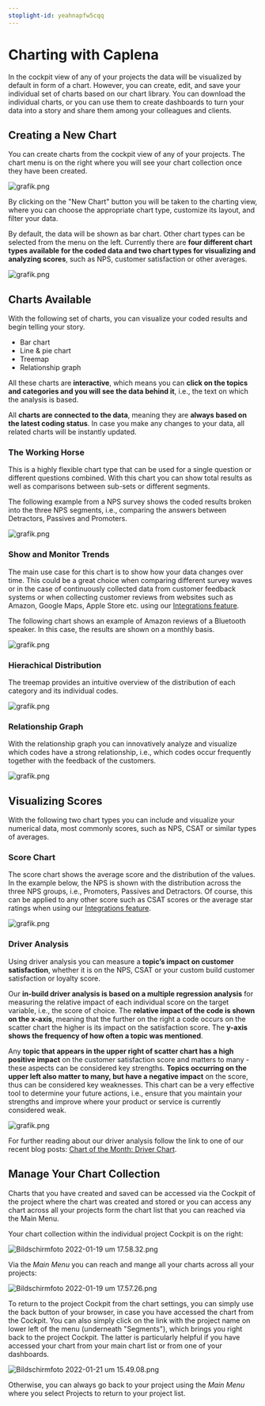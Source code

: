 ```yaml
---
stoplight-id: yeahnapfw5cqq
---
```


# Charting with Caplena

In the cockpit view of any of your projects the data will be visualized by default in form of a chart. However, you can create, edit, and save your individual set of charts based on our chart library. You can download the individual charts, or you can use them to create dashboards to turn your data into a story and share them among your colleagues and clients.

## Creating a New Chart

You can create charts from the cockpit view of any of your projects. The chart menu is on the right where you will see your chart collection once they have been created.

![grafik.png](https://stoplight.io/api/v1/projects/cHJqOjEyNDcxMw/images/siiOYVVT2t8)

By clicking on the "New Chart" button you will be taken to the charting view, where you can choose the appropriate chart type, customize its layout, and filter your data.

By default, the data will be shown as bar chart. Other chart types can be selected from the menu on the left. Currently there are **four different chart types available for the coded data and two chart types for visualizing and analyzing scores**, such as NPS, customer satisfaction or other averages.

![grafik.png](https://stoplight.io/api/v1/projects/cHJqOjEyNDcxMw/images/yEil514fXRw)

## Charts Available

With the following set of charts, you can visualize your coded results and begin telling your story. 

- Bar chart
- Line & pie chart
- Treemap
- Relationship graph 

All these charts are **interactive**, which means you can **click on the topics and categories and you will see the data behind it**, i.e., the text on which the analysis is based.

All **charts are connected to the data**, meaning they are **always based on the latest coding status**. In case you make any changes to your data, all related charts will be instantly updated.

### The Working Horse

This is a highly flexible chart type that can be used for a single question or different questions combined. With this chart you can show total results as well as comparisons between sub-sets or different segments.

The following example from a NPS survey shows the coded results broken into the three NPS segments, i.e., comparing the answers between Detractors, Passives and Promoters.

![grafik.png](https://stoplight.io/api/v1/projects/cHJqOjEyNDcxMw/images/pkumNCMyvzA)

### Show and Monitor Trends

The main use case for this chart is to show how your data changes over time. This could be a great choice when comparing different survey waves or in the case of continuously collected data from customer feedback systems or when collecting customer reviews from websites such as Amazon, Google Maps, Apple Store etc. using our [Integrations feature](04-09-Integrations-in-Detail.md).

The following chart shows an example of Amazon reviews of a Bluetooth speaker. In this case, the results are shown on a monthly basis.

![grafik.png](https://stoplight.io/api/v1/projects/cHJqOjEyNDcxMw/images/JplgNTMRUlE)

### Hierachical Distribution

The treemap provides an intuitive overview of the distribution of each category and its individual codes.

![grafik.png](https://stoplight.io/api/v1/projects/cHJqOjEyNDcxMw/images/AzoRzPW1nc4)

### Relationship Graph

With the relationship graph you can innovatively analyze and visualize which codes have a strong relationship, i.e., which codes occur frequently together with the feedback of the customers.

![grafik.png](https://stoplight.io/api/v1/projects/cHJqOjEyNDcxMw/images/daPqnjEEmBI)

## Visualizing Scores

With the following two chart types you can include and visualize your numerical data, most commonly scores, such as NPS, CSAT or similar types of averages.

### Score Chart

The score chart shows the average score and the distribution of the values. In the example below, the NPS is shown with the distribution across the three NPS groups, i.e., Promoters, Passives and Detractors. Of course, this can be applied to any other score such as CSAT scores or the average star ratings when using our [Integrations feature](04-09-Integrations-in-Detail.md).

![grafik.png](https://stoplight.io/api/v1/projects/cHJqOjEyNDcxMw/images/ARGq3wCA6HI)

### Driver Analysis

Using driver analysis you can measure a **topic’s impact on customer satisfaction**, whether it is on the NPS, CSAT or your custom build customer satisfaction or loyalty score.

Our **in-build driver analysis is based on a multiple regression analysis** for measuring the relative impact of each individual score on the target variable, i.e., the score of choice. The **relative impact of the code is shown on the x-axis**, meaning that the further on the right a code occurs on the scatter chart the higher is its impact on the satisfaction score. The **y-axis shows the frequency of how often a topic was mentioned**.

Any **topic that appears in the upper right of scatter chart has a high positive impact** on the customer satisfaction score and matters to many - these aspects can be considered key strengths. **Topics occurring on the upper left also matter to many, but have a negative impact** on the score, thus can be considered key weaknesses. This chart can be a very effective tool to determine your future actions, i.e., ensure that you maintain your strengths and improve where your product or service is currently considered weak.

![grafik.png](https://stoplight.io/api/v1/projects/cHJqOjEyNDcxMw/images/Zi54YaJetGA)

For further reading about our driver analysis follow the link to one of our recent blog posts: [Chart of the Month: Driver Chart](https://blog.caplena.com/2021/08/31/chart-of-the-month-driver-chart/).

## Manage Your Chart Collection

Charts that you have created and saved can be accessed via the Cockpit of the project where the chart was created and stored or you can access any chart across all your projects form the chart list that you can reached via the Main Menu.

Your chart collection within the individual project Cockpit is on the right:

![Bildschirmfoto 2022-01-19 um 17.58.32.png](https://stoplight.io/api/v1/projects/cHJqOjEyNDcxMw/images/0Vs7D9DBW48)

Via the *Main Menu* you can reach and mange all your charts across all your projects:

![Bildschirmfoto 2022-01-19 um 17.57.26.png](https://stoplight.io/api/v1/projects/cHJqOjEyNDcxMw/images/AlvpXG9HMk0)

To return to the project Cockpit from the chart settings, you can simply use the back button of your browser, in case you have accessed the chart from the Cockpit. You can also simply click on the link with the project name on lower left of the menu (underneath "Segments"), which brings you right back to the project Cockpit. The latter is particularly helpful if you have accessed your chart from your main chart list or from one of your dashboards.

![Bildschirmfoto 2022-01-21 um 15.49.08.png](https://stoplight.io/api/v1/projects/cHJqOjEyNDcxMw/images/7ZoKjJZFivc)

Otherwise, you can always go back to your project using the *Main Menu* where you select Projects to return to your project list.
